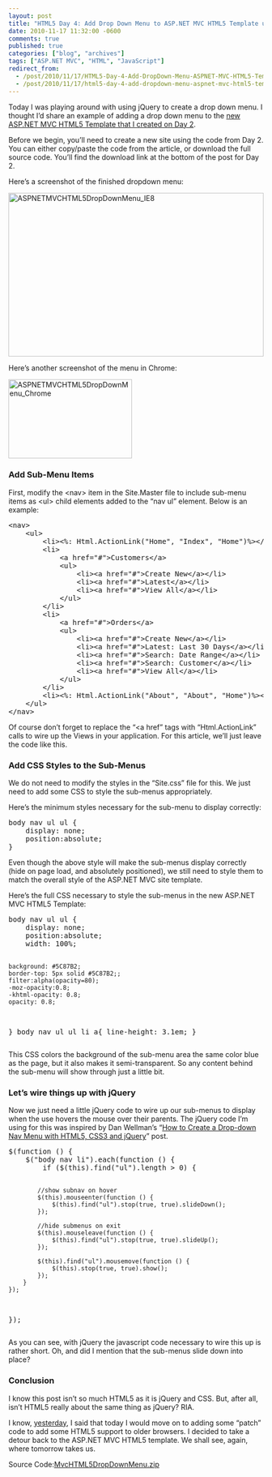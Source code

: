 ```yaml
---
layout: post
title: "HTML5 Day 4: Add Drop Down Menu to ASP.NET MVC HTML5 Template using CSS and jQuery"
date: 2010-11-17 11:32:00 -0600
comments: true
published: true
categories: ["blog", "archives"]
tags: ["ASP.NET MVC", "HTML", "JavaScript"]
redirect_from: 
  - /post/2010/11/17/HTML5-Day-4-Add-DropDown-Menu-ASPNET-MVC-HTML5-Template-using-CSS-and-jQuery
  - /post/2010/11/17/html5-day-4-add-dropdown-menu-aspnet-mvc-html5-template-using-css-and-jquery
---
```

<!-- more -->
<p>Today I was playing around with using jQuery to create a drop down menu. I thought I&rsquo;d share an example of adding a drop down menu to the <a title="HTML5 Day 2: Upgrade ASP.NET MVC 2 Site Template to HTML5" href="/post/2010/11/15/HTML5-Day-2-Upgrade-ASPNET-MVC-2-Site-Template-to-HTML5.aspx">new ASP.NET MVC HTML5 Template that I created on Day 2</a>.</p>
<p>Before we begin, you&rsquo;ll need to create a new site using the code from Day 2. You can either copy/paste the code from the article, or download the full source code. You&rsquo;ll find the download link at the bottom of the post for Day 2.</p>
<p>Here&rsquo;s a screenshot of the finished dropdown menu:</p>
<p><a href="/images/postsASPNETMVCHTML5DropDownMenu_IE8.jpg"><img style="background-image: none; padding-left: 0px; padding-right: 0px; display: inline; padding-top: 0px; border: 0px;" title="ASPNETMVCHTML5DropDownMenu_IE8" src="/images/postsASPNETMVCHTML5DropDownMenu_IE8_thumb.jpg" alt="ASPNETMVCHTML5DropDownMenu_IE8" width="504" height="323" border="0" /></a></p>
<p>Here&rsquo;s another screenshot of the menu in Chrome:</p>
<p><a href="/images/postsASPNETMVCHTML5DropDownMenu_Chrome.jpg"><img style="background-image: none; padding-left: 0px; padding-right: 0px; display: inline; padding-top: 0px; border: 0px;" title="ASPNETMVCHTML5DropDownMenu_Chrome" src="/images/postsASPNETMVCHTML5DropDownMenu_Chrome_thumb.jpg" alt="ASPNETMVCHTML5DropDownMenu_Chrome" width="244" height="156" border="0" /></a></p>
<h3>Add Sub-Menu Items</h3>
<p>First, modify the &lt;nav&gt; item in the Site.Master file to include sub-menu items as &lt;ul&gt; child elements added to the &ldquo;nav ul&rdquo; element. Below is an example:</p>
<pre class="brush: xml; first-line: 1; tab-size: 4; toolbar: false; ">&lt;nav&gt;
    &lt;ul&gt;
        &lt;li&gt;&lt;%: Html.ActionLink("Home", "Index", "Home")%&gt;&lt;/li&gt;
        &lt;li&gt;
            &lt;a href="#"&gt;Customers&lt;/a&gt;
            &lt;ul&gt;
                &lt;li&gt;&lt;a href="#"&gt;Create New&lt;/a&gt;&lt;/li&gt;
                &lt;li&gt;&lt;a href="#"&gt;Latest&lt;/a&gt;&lt;/li&gt;
                &lt;li&gt;&lt;a href="#"&gt;View All&lt;/a&gt;&lt;/li&gt;
            &lt;/ul&gt;
        &lt;/li&gt;
        &lt;li&gt;
            &lt;a href="#"&gt;Orders&lt;/a&gt;
            &lt;ul&gt;
                &lt;li&gt;&lt;a href="#"&gt;Create New&lt;/a&gt;&lt;/li&gt;
                &lt;li&gt;&lt;a href="#"&gt;Latest: Last 30 Days&lt;/a&gt;&lt;/li&gt;
                &lt;li&gt;&lt;a href="#"&gt;Search: Date Range&lt;/a&gt;&lt;/li&gt;
                &lt;li&gt;&lt;a href="#"&gt;Search: Customer&lt;/a&gt;&lt;/li&gt;
                &lt;li&gt;&lt;a href="#"&gt;View All&lt;/a&gt;&lt;/li&gt;
            &lt;/ul&gt;
        &lt;/li&gt;
        &lt;li&gt;&lt;%: Html.ActionLink("About", "About", "Home")%&gt;&lt;/li&gt;
    &lt;/ul&gt;
&lt;/nav&gt;</pre>
<p>Of course don&rsquo;t forget to replace the &ldquo;&lt;a href&rdquo; tags with &ldquo;Html.ActionLink&rdquo; calls to wire up the Views in your application. For this article, we&rsquo;ll just leave the code like this.</p>
<h3>Add CSS Styles to the Sub-Menus</h3>
<p>We do not need to modify the styles in the &ldquo;Site.css&rdquo; file for this. We just need to add some CSS to style the sub-menus appropriately.</p>
<p>Here&rsquo;s the minimum styles necessary for the sub-menu to display correctly:</p>
<pre class="brush: css; first-line: 1; tab-size: 4; toolbar: false; ">body nav ul ul {
    display: none;
    position:absolute;
}</pre>
<p>Even though the above style will make the sub-menus display correctly (hide on page load, and absolutely positioned), we still need to style them to match the overall style of the ASP.NET MVC site template.</p>
<p>Here&rsquo;s the full CSS necessary to style the sub-menus in the new ASP.NET MVC HTML5 Template:</p>
<pre class="brush: css; first-line: 1; tab-size: 4; toolbar: false; ">body nav ul ul {
    display: none;
    position:absolute;
    width: 100%;
    
    background: #5C87B2;
    border-top: 5px solid #5C87B2;;
    filter:alpha(opacity=80);
    -moz-opacity:0.8;
    -khtml-opacity: 0.8;
    opacity: 0.8;
}
body nav ul ul li a{
    line-height: 3.1em;
}</pre>
<p>This CSS colors the background of the sub-menu area the same color blue as the page, but it also makes it semi-transparent. So any content behind the sub-menu will show through just a little bit.</p>
<h3>Let&rsquo;s wire things up with jQuery</h3>
<p>Now we just need a little jQuery code to wire up our sub-menus to display when the use hovers the mouse over their parents. The jQuery code I&rsquo;m using for this was inspired by Dan Wellman&rsquo;s &ldquo;<a href="http://net.tutsplus.com/tutorials/html-css-techniques/how-to-create-a-drop-down-nav-menu-with-html5-css3-and-jquery/">How to Create a Drop-down Nav Menu with HTML5, CSS3 and jQuery</a>&rdquo; post.</p>
<pre class="brush: js; first-line: 1; tab-size: 4; toolbar: false; ">$(function () {
    $("body nav li").each(function () {
        if ($(this).find("ul").length &gt; 0) {

            //show subnav on hover  
            $(this).mouseenter(function () {
                $(this).find("ul").stop(true, true).slideDown();
            });

            //hide submenus on exit  
            $(this).mouseleave(function () {
                $(this).find("ul").stop(true, true).slideUp();
            });

            $(this).find("ul").mousemove(function () {
                $(this).stop(true, true).show();
            });
        }
    });
});</pre>
<p>As you can see, with jQuery the javascript code necessary to wire this up is rather short. Oh, and did I mention that the sub-menus slide down into place?</p>
<h3>Conclusion</h3>
<p>I know this post isn&rsquo;t so much HTML5 as it is jQuery and CSS. But, after all, isn&rsquo;t HTML5 really about the same thing as jQuery? RIA.</p>
<p>I know, <a title="HTML5 Day 3: Detecting HTML5 Support via JavaScript" href="/post/2010/11/16/HTML5-Day-3-Detecting-HTML5-Support-via-JavaScript.aspx">yesterday</a>, I said that today I would move on to adding some &ldquo;patch&rdquo; code to add some HTML5 support to older browsers. I decided to take a detour back to the ASP.NET MVC HTML5 template. We shall see, again, where tomorrow takes us.</p>
<div id="scid:8eb9d37f-1541-4f29-b6f4-1eea890d4876:c0edff3b-c8c4-4f8c-9e45-bccf338894f9" class="wlWriterEditableSmartContent" style="margin: 0px; display: inline; float: none; padding: 0px;">
<div>Source Code:<a href="/file.axd?file=MvcHTML5DropDownMenu_1.zip" target="_self">MvcHTML5DropDownMenu.zip</a></div>
</div>

